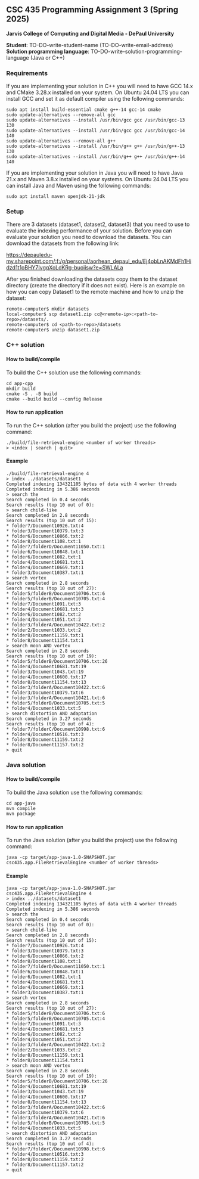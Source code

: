 ## CSC 435 Programming Assignment 3 (Spring 2025)
**Jarvis College of Computing and Digital Media - DePaul University**

**Student**: TO-DO-write-student-name (TO-DO-write-email-address)  
**Solution programming language**: TO-DO-write-solution-programming-language (Java or C++)

### Requirements

If you are implementing your solution in C++ you will need to have GCC 14.x and CMake 3.28.x installed on your system.
On Ubuntu 24.04 LTS you can install GCC and set it as default compiler using the following commands:

```
sudo apt install build-essential cmake g++-14 gcc-14 cmake
sudo update-alternatives --remove-all gcc
sudo update-alternatives --install /usr/bin/gcc gcc /usr/bin/gcc-13 130
sudo update-alternatives --install /usr/bin/gcc gcc /usr/bin/gcc-14 140
sudo update-alternatives --remove-all g++
sudo update-alternatives --install /usr/bin/g++ g++ /usr/bin/g++-13 130
sudo update-alternatives --install /usr/bin/g++ g++ /usr/bin/g++-14 140
```

If you are implementing your solution in Java you will need to have Java 21.x and Maven 3.8.x installed on your systems.
On Ubuntu 24.04 LTS you can install Java and Maven using the following commands:

```
sudo apt install maven openjdk-21-jdk
```

### Setup

There are 3 datasets (dataset1, dataset2, dataset3) that you need to use to evaluate the indexing performance of your solution.
Before you can evaluate your solution you need to download the datasets. You can download the datasets from the following link:

https://depauledu-my.sharepoint.com/:f:/g/personal/aorhean_depaul_edu/Ej4obLnAKMdFh1Hidzd1t1oBHY7IvgqXoLdKRg-buoiisw?e=SWLALa

After you finished downloading the datasets copy them to the dataset directory (create the directory if it does not exist).
Here is an example on how you can copy Dataset1 to the remote machine and how to unzip the dataset:

```
remote-computer$ mkdir datasets
local-computer$ scp dataset1.zip cc@<remote-ip>:<path-to-repo>/datasets/.
remote-computer$ cd <path-to-repo>/datasets
remote-computer$ unzip dataset1.zip
```

### C++ solution
#### How to build/compile

To build the C++ solution use the following commands:
```
cd app-cpp
mkdir build
cmake -S . -B build
cmake --build build --config Release
```

#### How to run application

To run the C++ solution (after you build the project) use the following command:
```
./build/file-retrieval-engine <number of worker threads>
> <index | search | quit>
```

#### Example

```
./build/file-retrieval-engine 4
> index ../datasets/dataset1
Completed indexing 134321105 bytes of data with 4 worker threads
Completed indexing in 5.386 seconds
> search the
Search completed in 0.4 seconds
Search results (top 10 out of 0):
> search child-like
Search completed in 2.8 seconds
Search results (top 10 out of 15):
* folder7/Document10926.txt:4
* folder3/Document10379.txt:3
* folder6/Document10866.txt:2
* folder8/Document1108.txt:1
* folder7/folderD/Document11050.txt:1
* folder6/Document10848.txt:1
* folder6/Document1082.txt:1
* folder4/Document10681.txt:1
* folder4/Document10669.txt:1
* folder3/Document10387.txt:1
> search vortex
Search completed in 2.8 seconds
Search results (top 10 out of 27):
* folder5/folderB/Document10706.txt:6
* folder5/folderB/Document10705.txt:4
* folder7/Document1091.txt:3
* folder4/Document10681.txt:3
* folder6/Document1082.txt:2
* folder4/Document1051.txt:2
* folder3/folderA/Document10422.txt:2
* folder2/Document1033.txt:2
* folder8/Document11159.txt:1
* folder8/Document11154.txt:1
> search moon AND vortex
Search completed in 2.8 seconds
Search results (top 10 out of 19):
* folder5/folderB/Document10706.txt:26
* folder4/Document10681.txt:19
* folder3/Document1043.txt:19
* folder4/Document10600.txt:17
* folder8/Document11154.txt:13
* folder3/folderA/Document10422.txt:6
* folder3/Document10379.txt:6
* folder3/folderA/Document10421.txt:6
* folder5/folderB/Document10705.txt:5
* folder4/Document1033.txt:5
> search distortion AND adaptation
Search completed in 3.27 seconds
Search results (top 10 out of 4):
* folder7/folderC/Document10998.txt:6
* folder4/Document10516.txt:3
* folder8/Document11159.txt:2
* folder8/Document11157.txt:2
> quit
```

### Java solution
#### How to build/compile

To build the Java solution use the following commands:
```
cd app-java
mvn compile
mvn package
```

#### How to run application

To run the Java solution (after you build the project) use the following command:
```
java -cp target/app-java-1.0-SNAPSHOT.jar csc435.app.FileRetrievalEngine <number of worker threads>
```

#### Example

```
java -cp target/app-java-1.0-SNAPSHOT.jar csc435.app.FileRetrievalEngine 4
> index ../datasets/dataset1
Completed indexing 134321105 bytes of data with 4 worker threads
Completed indexing in 5.386 seconds
> search the
Search completed in 0.4 seconds
Search results (top 10 out of 0):
> search child-like
Search completed in 2.8 seconds
Search results (top 10 out of 15):
* folder7/Document10926.txt:4
* folder3/Document10379.txt:3
* folder6/Document10866.txt:2
* folder8/Document1108.txt:1
* folder7/folderD/Document11050.txt:1
* folder6/Document10848.txt:1
* folder6/Document1082.txt:1
* folder4/Document10681.txt:1
* folder4/Document10669.txt:1
* folder3/Document10387.txt:1
> search vortex
Search completed in 2.8 seconds
Search results (top 10 out of 27):
* folder5/folderB/Document10706.txt:6
* folder5/folderB/Document10705.txt:4
* folder7/Document1091.txt:3
* folder4/Document10681.txt:3
* folder6/Document1082.txt:2
* folder4/Document1051.txt:2
* folder3/folderA/Document10422.txt:2
* folder2/Document1033.txt:2
* folder8/Document11159.txt:1
* folder8/Document11154.txt:1
> search moon AND vortex
Search completed in 2.8 seconds
Search results (top 10 out of 19):
* folder5/folderB/Document10706.txt:26
* folder4/Document10681.txt:19
* folder3/Document1043.txt:19
* folder4/Document10600.txt:17
* folder8/Document11154.txt:13
* folder3/folderA/Document10422.txt:6
* folder3/Document10379.txt:6
* folder3/folderA/Document10421.txt:6
* folder5/folderB/Document10705.txt:5
* folder4/Document1033.txt:5
> search distortion AND adaptation
Search completed in 3.27 seconds
Search results (top 10 out of 4):
* folder7/folderC/Document10998.txt:6
* folder4/Document10516.txt:3
* folder8/Document11159.txt:2
* folder8/Document11157.txt:2
> quit
```
